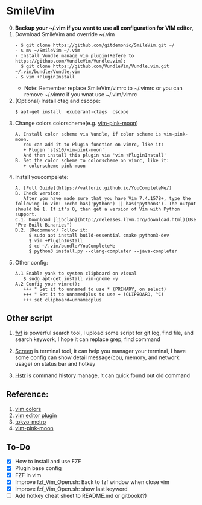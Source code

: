 # SmileVim
0. **Backup your ~/.vim if you want to use all configuration for VIM editor,**
1. Download SmileVim and override ~/.vim
   ```
   - $ git clone https://github.com/gitdemonic/SmileVim.git ~/
   - $ mv ~/SmileVim ~/.vim
   - Install Vundle manage vim plugin(Refere to https://github.com/VundleVim/Vundle.vim):
     $ git clone https://github.com/VundleVim/Vundle.vim.git ~/.vim/bundle/Vundle.vim
   - $ vim +PluginInstall
   ```
   - Note: Remember replace SmileVim/vimrc to ~/.vimrc or you can remove ~/.vimrc if you wnat use ~/.vim/vimrc
2. (Optional) Install ctag and cscope:
   ```
   $ apt-get install  exuberant-ctags  cscope
   ```
3. Change colors colorscheme(e.g. [vim-pink-moon](https://github.com/sts10/vim-pink-moon))
   ```
   A. Install color scheme via Vundle, if color scheme is vim-pink-moon.
      You can add it to Plugin function on vimrc, like it:
      + Plugin 'sts10/vim-pink-moon'
      And then install this plugin via 'vim +PluginInstall'
   B. Set the color scheme to colorscheme on vimrc, like it:
      + colorscheme pink-moon
   ```
4. Install youcompelete:
   ```
   A. [Full Guide](https://valloric.github.io/YouCompleteMe/)
   B. Check version:
      After you have made sure that you have Vim 7.4.1578+, type the following in Vim: :echo has('python') || has('python3'). The output should be 1. If it's 0, then get a version of Vim with Python support.
   C.1. Download [libclan](http://releases.llvm.org/download.html)(Use "Pre-Built Binaries")
   D.2. (Recommend) Follow it:
        $ sudo apt install build-essential cmake python3-dev
        $ vim +PluginInstall
        $ cd ~/.vim/bundle/YouCompleteMe
        $ python3 install.py --clang-completer --java-completer 
   ```
5. Other config:
   ```
   A.1 Enable yank to systen clipboard on visual
      $ sudo apt-get install vim-gnome -y
   A.2 Config your vimrc():
      +++ " Set it to unnamed to use * (PRIMARY, on select)
      +++ " Set it to unnamedplus to use + (CLIPBOARD, ^C)
      +++ set clipboard=unnamedplus
   ```

## Other script
1. [fvf](https://github.com/gitdemonic/SmileVim/tree/master/script/fzf) is powerful search tool, I upload some script for git log, find file, and search keywork,
I hope it can replace grep, find command

2. [Screen](https://github.com/gitdemonic/SmileVim/tree/master/other_tool/screen_config) is terminal tool, it can help you manager your terminal, I have some config can show detail message(cpu, memory, and network usage) on status bar and hotkey

3. [Hstr](https://github.com/gitdemonic/SmileVim/tree/master/other_tool/history_plugin) is command history manage, it can quick found out old command

## Reference:
1. [vim colors](http://vimcolors.com)
2. [vim editor plugin](https://www.vim.org/scripts/script_search_results.php?keywords=&script_type=color+scheme&order_by=creation_date&direction=descending&search=search)
3. [tokyo-metro](https://github.com/koirand/tokyo-metro.vim)
4. [vim-pink-moon](https://github.com/sts10/vim-pink-moon)

## To-Do
- [X] How to install and use FZF
- [X] Plugin base config
- [X] FZF in vim
- [X] Improve fzf_Vim_Open.sh: Back to fzf window when close vim
- [X] Improve fzf_Vim_Open.sh: show last keyword
- [ ] Add hotkey cheat sheet to README.md or gitbook(?)
